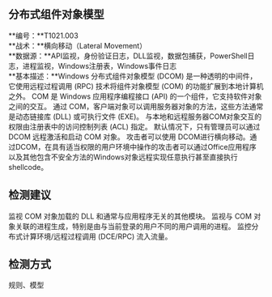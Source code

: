 ## 分布式组件对象模型  
**编号：**T1021.003  
**战术：**横向移动（Lateral Movement）  
**数据源：**API监视，身份验证日志，DLL监视，数据包捕获，PowerShell日志，进程监视，Windows注册表，Windows事件日志  
**基本描述：**Windows 分布式组件对象模型 (DCOM) 是一种透明的中间件，它使用远程过程调用 (RPC) 技术将组件对象模型 (COM) 的功能扩展到本地计算机之外。 COM 是 Windows 应用程序编程接口 (API) 的一个组件，它支持软件对象之间的交互。 通过 COM，客户端对象可以调用服务器对象的方法，这些方法通常是动态链接库 (DLL) 或可执行文件 (EXE)。 与本地和远程服务器COM对象交互的权限由注册表中的访问控制列表 (ACL) 指定。 默认情况下，只有管理员可以通过 DCOM 远程激活和启动 COM 对象。 
攻击者可以使用 DCOM进行横向移动。通过DCOM，在具有适当权限的用户环境中操作的攻击者可以通过Office应用程序 以及其他包含不安全方法的Windows对象远程实现任意执行甚至直接执行shellcode。  
## 检测建议  
监视 COM 对象加载的 DLL 和通常与应用程序无关的其他模块。
监视与 COM 对象关联的进程生成，特别是由与当前登录的用户不同的用户调用的进程。
监控分布式计算环境/远程过程调用 (DCE/RPC) 流入流量。

  
## 检测方式  
规则、模型